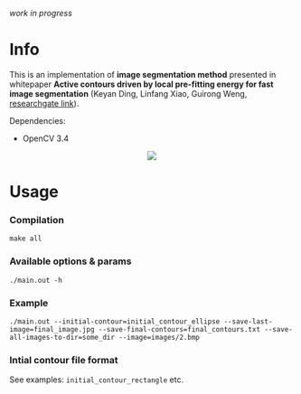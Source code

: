 *work in progress*

# Info

This is an implementation of **image segmentation method** presented in
whitepaper **Active contours driven by local pre-fitting energy for fast image 
segmentation** (Keyan Ding, Linfang Xiao, Guirong Weng,
[researchgate link](https://www.researchgate.net/publication/323237409_Active_contours_driven_by_local_pre-fitting_energy_for_fast_image_segmentation)).


Dependencies:
- OpenCV 3.4

<p align="center"> 
<img src="https://github.com/mmajcher/image-segmentation-method/blob/master/demo.gif">
</p>



# Usage

### Compilation

`make all`

### Available options & params

`./main.out -h`

### Example

`./main.out --initial-contour=initial_contour_ellipse --save-last-image=final_image.jpg --save-final-contours=final_contours.txt --save-all-images-to-dir=some_dir --image=images/2.bmp`

### Intial contour file format

See examples: `initial_contour_rectangle` etc.
